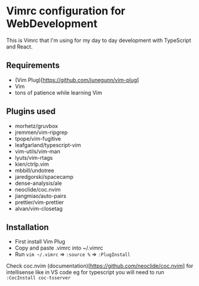 # Vimrc configuration for WebDevelopment

This is Vimrc that I'm using for my day to day development with TypeScript and React.

## Requirements

- (Vim Plug)[https://github.com/junegunn/vim-plug]
- Vim
- tons of patience while learning Vim

## Plugins used

- morhetz/gruvbox
- jremmen/vim-ripgrep
- tpope/vim-fugitive
- leafgarland/typescript-vim
- vim-utils/vim-man
- lyuts/vim-rtags
- kien/ctrlp.vim
- mbbill/undotree
- jaredgorski/spacecamp
- dense-analysis/ale
- neoclide/coc.nvim
- jiangmiao/auto-pairs
- prettier/vim-prettier
- alvan/vim-closetag

## Installation

- First install Vim Plug
- Copy and paste .vimrc into ~/.vimrc
- Run `vim ~/.vimrc` => `:source %` => `:PlugInstall`

Check coc.nvim (documentation)[https://github.com/neoclide/coc.nvim] for intellisense like in VS code
eg for typescript you will need to run `:CocInstall coc-tsserver`
